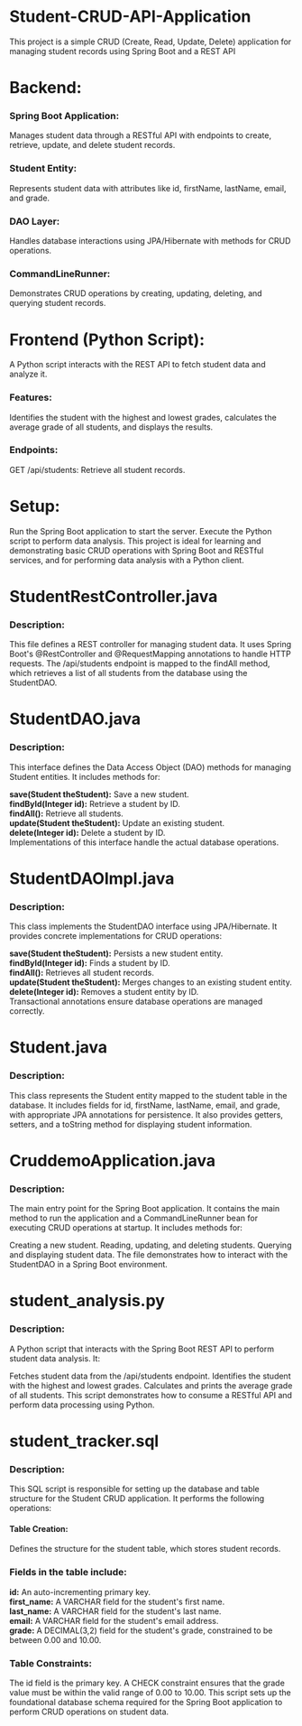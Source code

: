 # Student-CRUD-API-Application
This project is a simple CRUD (Create, Read, Update, Delete) application for managing student records using Spring Boot and a REST API

<h1> Backend: </h1>
<h3>Spring Boot Application:</h3> Manages student data through a RESTful API with endpoints to create, retrieve, update, and delete student records.
<h3>Student Entity:</h3> Represents student data with attributes like id, firstName, lastName, email, and grade.
<h3>DAO Layer: </h3> Handles database interactions using JPA/Hibernate with methods for CRUD operations.
<h3>CommandLineRunner:</h3> Demonstrates CRUD operations by creating, updating, deleting, and querying student records.

<h1> Frontend (Python Script): </h1>
A Python script interacts with the REST API to fetch student data and analyze it.
<h3>Features:</h3> Identifies the student with the highest and lowest grades, calculates the average grade of all students, and displays the results.
<h3>Endpoints:</h3> GET /api/students: Retrieve all student records.

<h1>Setup:</h1> 
Run the Spring Boot application to start the server.
Execute the Python script to perform data analysis.
This project is ideal for learning and demonstrating basic CRUD operations with Spring Boot and RESTful services, and for performing data analysis with a Python client.

<h1>StudentRestController.java </h1>
<h3>Description:</h3> This file defines a REST controller for managing student data. It uses Spring Boot's @RestController and @RequestMapping annotations to handle HTTP requests. The /api/students endpoint is mapped to the findAll method, which retrieves a list of all students from the database using the StudentDAO.

<h1>StudentDAO.java </h1>
<h3>Description:</h3> This interface defines the Data Access Object (DAO) methods for managing Student entities. It includes methods for:

<strong>save(Student theStudent):</strong> Save a new student.<br/> 
<strong>findById(Integer id):</strong> Retrieve a student by ID.<br/> 
<strong>findAll():</strong> Retrieve all students.<br/> 
<strong>update(Student theStudent):</strong> Update an existing student.<br/> 
<strong>delete(Integer id):</strong> Delete a student by ID.<br/> 
Implementations of this interface handle the actual database operations.<br/> 

<h1>StudentDAOImpl.java</h1>
<h3>Description:</h3> This class implements the StudentDAO interface using JPA/Hibernate. It provides concrete implementations for CRUD operations:

<strong>save(Student theStudent):</strong> Persists a new student entity.<br/> 
<strong>findById(Integer id):</strong> Finds a student by ID.<br/> 
<strong>findAll():</strong> Retrieves all student records.<br/> 
<strong>update(Student theStudent):</strong> Merges changes to an existing student entity.<br/> 
<strong>delete(Integer id):</strong> Removes a student entity by ID.<br/> 
Transactional annotations ensure database operations are managed correctly.

<h1>Student.java</h1>
<h3>Description:</h3> This class represents the Student entity mapped to the student table in the database. It includes fields for id, firstName, lastName, email, and grade, with appropriate JPA annotations for persistence. It also provides getters, setters, and a toString method for displaying student information.

<h1>CruddemoApplication.java</h1>
<h3>Description:</h3> The main entry point for the Spring Boot application. It contains the main method to run the application and a CommandLineRunner bean for executing CRUD operations at startup. It includes methods for:

Creating a new student.
Reading, updating, and deleting students.
Querying and displaying student data.
The file demonstrates how to interact with the StudentDAO in a Spring Boot environment.

<h1>student_analysis.py</h1>
<h3>Description:</h3> A Python script that interacts with the Spring Boot REST API to perform student data analysis. It:

Fetches student data from the /api/students endpoint.
Identifies the student with the highest and lowest grades.
Calculates and prints the average grade of all students.
This script demonstrates how to consume a RESTful API and perform data processing using Python.

<h1>student_tracker.sql</h1> 
<h3>Description:</h3>This SQL script is responsible for setting up the database and table structure for the Student CRUD application. It performs the following operations:

<h4>Table Creation:</h4>
Defines the structure for the student table, which stores student records.
<h3>Fields in the table include:</h3>
<strong>id:</strong> An auto-incrementing primary key.<br/> 
<strong>first_name:</strong> A VARCHAR field for the student's first name.<br/> 
<strong>last_name:</strong> A VARCHAR field for the student's last name.<br/> 
<strong>email:</strong> A VARCHAR field for the student's email address.<br/> 
<strong>grade:</strong> A DECIMAL(3,2) field for the student's grade, constrained to be between 0.00 and 10.00.<br/> 

<h3>Table Constraints:</h3>
The id field is the primary key.
A CHECK constraint ensures that the grade value must be within the valid range of 0.00 to 10.00.
This script sets up the foundational database schema required for the Spring Boot application to perform CRUD operations on student data.
